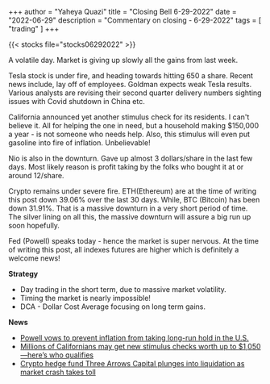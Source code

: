 +++
author = "Yaheya Quazi"
title = "Closing Bell 6-29-2022"
date = "2022-06-29"
description = "Commentary on closing - 6-29-2022"
tags = [
"trading"
]
+++

{{< stocks file="stocks06292022" >}}

A volatile day. Market is giving up slowly all the gains from last week. 

Tesla stock is under fire, and heading towards hitting 650 a share. Recent news include, lay off of employees. Goldman expects weak Tesla results. Various analysts are revising their second quarter delivery numbers sighting issues with Covid shutdown in China etc. 

California announced yet another stimulus check for its residents. I can't believe it. All for helping the one in need, but a household making $150,000 a year - is not someone who needs help. Also, this stimulus will even put gasoline into fire of inflation. Unbelievable!

Nio is also in the downturn. Gave up almost 3 dollars/share in the last few days. Most likely reason is profit taking by the folks who bought it at or around 12/share. 

Crypto remains under severe fire. ETH(Ethereum) are at the time of writing this post down 39.06% over the last 30 days. While, BTC (Bitcoin) has been down 31.91%. That is a massive downturn in a very short period of time. The silver lining on all this, the massive downturn will assure a big run up soon hopefully.

Fed (Powell) speaks today - hence the market is super nervous. At the time of writing this post, all indexes futures are higher which is definitely a welcome news!


**Strategy**

* Day trading in the short term, due to massive market volatility.
* Timing the market is nearly impossible!
* DCA - Dollar Cost Average focusing on long term gains.

**News** 

* [Powell vows to prevent inflation from taking long-run hold in the U.S.](https://www.cnbc.com/2022/06/29/powell-vows-to-prevent-inflation-from-taking-long-run-hold-in-the-us.html)
* [Millions of Californians may get new stimulus checks worth up to $1,050—here’s who qualifies](https://www.cnbc.com/2022/06/28/inflation-relief-checks-worth-up-to-1050-dollars-per-person-may-come-to-california.html)
* [Crypto hedge fund Three Arrows Capital plunges into liquidation as market crash takes toll](https://www.cnbc.com/2022/06/29/crypto-hedge-fund-three-arrows-capital-plunges-into-liquidation.html)